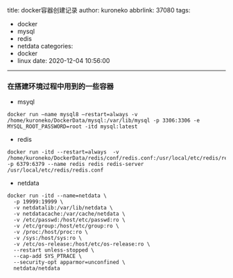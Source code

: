 title: docker容器创建记录
author: kuroneko
abbrlink: 37080
tags:
  - docker
  - mysql
  - redis
  - netdata
categories:
  - docker
  - linux
date: 2020-12-04 10:56:00
---
### 在搭建环境过程中用到的一些容器
+ msyql

```
docker run –name mysql8 –restart=always -v /home/kuroneko/DockerData/mysql:/var/lib/mysql -p 3306:3306 -e MYSQL_ROOT_PASSWORD=root -itd mysql:latest

```
+ redis

```
docker run -itd --restart=always  -v /home/kuroneko/DockerData/redis/conf/redis.conf:/usr/local/etc/redis/redis.conf  -p 6379:6379 --name redis redis redis-server /usr/local/etc/redis/redis.conf
```
+ netdata

```
docker run -itd --name=netdata \
  -p 19999:19999 \
  -v netdatalib:/var/lib/netdata \
  -v netdatacache:/var/cache/netdata \
  -v /etc/passwd:/host/etc/passwd:ro \
  -v /etc/group:/host/etc/group:ro \
  -v /proc:/host/proc:ro \
  -v /sys:/host/sys:ro \
  -v /etc/os-release:/host/etc/os-release:ro \
  --restart unless-stopped \
  --cap-add SYS_PTRACE \
  --security-opt apparmor=unconfined \
  netdata/netdata
```